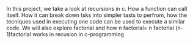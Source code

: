 In this project, we take a look at recursions in c. How a function can call itself. How it can break down tsks into simpler tasts to perfrom, how the tecniques used in executing one code can be used to execute a similar code. We will also explore factorial and how n factorial= n factorial (n-1)factorial works in recusion in c-programming
